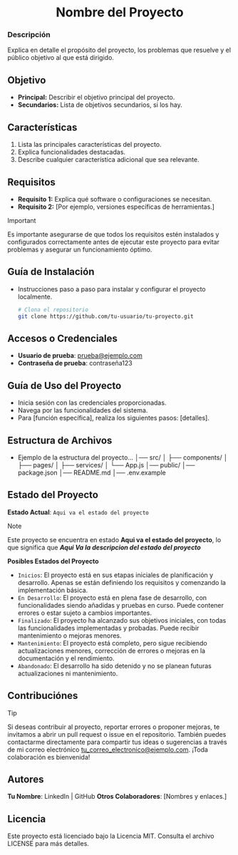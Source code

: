 <div align="center">

# Nombre del Proyecto
</div>

### Descripción
Explica en detalle el propósito del proyecto, los problemas que resuelve y el público objetivo al que está dirigido. 

## Objetivo
- **Principal:** Describir el objetivo principal del proyecto.
- **Secundarios:** Lista de objetivos secundarios, si los hay.

## Características
1. Lista las principales características del proyecto.
2. Explica funcionalidades destacadas.
3. Describe cualquier característica adicional que sea relevante.

## Requisitos
- **Requisito 1:** Explica qué software o configuraciones se necesitan.
- **Requisito 2:** [Por ejemplo, versiones específicas de herramientas.]
> [!Important]
> Es importante asegurarse de que todos los requisitos estén instalados y configurados correctamente antes de ejecutar este proyecto para evitar problemas y asegurar un funcionamiento óptimo.

## Guía de Instalación
- Instrucciones paso a paso para instalar y configurar el proyecto localmente.
  ```bash
  # Clona el repositorio
  git clone https://github.com/tu-usuario/tu-proyecto.git

## Accesos o Credenciales
- **Usuario de prueba**: prueba@ejemplo.com
- **Contraseña de prueba**: contraseña123

## Guía de Uso del Proyecto
- Inicia sesión con las credenciales proporcionadas.
- Navega por las funcionalidades del sistema.
- Para [función específica], realiza los siguientes pasos: [detalles].

## Estructura de Archivos
- Ejemplo de la estructura del proyecto...
│── src/
│   ├── components/
│   ├── pages/
│   ├── services/
│   └── App.js
│── public/
│── package.json
│── README.md
│── .env.example

## Estado del Proyecto
**Estado Actual**: `Aqui va el estado del proyecto`
> [!Note]
> Este proyecto se encuentra en estado **Aqui va el estado del proyecto**, lo que significa que **_Aqui Va la descripcion del estado del proyecto_**

**Posibles Estados del Proyecto**
- `Inicios`: El proyecto está en sus etapas iniciales de planificación y desarrollo. Apenas se están definiendo los requisitos y comenzando la implementación básica.
- `En Desarrollo`: El proyecto está en plena fase de desarrollo, con funcionalidades siendo añadidas y pruebas en curso. Puede contener errores o estar sujeto a cambios importantes.
- `Finalizado`: El proyecto ha alcanzado sus objetivos iniciales, con todas las funcionalidades implementadas y probadas. Puede recibir mantenimiento o mejoras menores.
- `Mantenimiento`: El proyecto está completo, pero sigue recibiendo actualizaciones menores, corrección de errores o mejoras en la documentación y el rendimiento.
- `Abandonado`: El desarrollo ha sido detenido y no se planean futuras actualizaciones ni mantenimiento.

## Contribuciónes
> [!Tip]
> Si deseas contribuir al proyecto, reportar errores o proponer mejoras, te invitamos a abrir un pull request o issue en el repositorio. También puedes contactarme directamente para compartir tus ideas o sugerencias a través de mi correo electrónico tu_correo_electronico@ejemplo.com. ¡Toda colaboración es bienvenida!

## Autores
**Tu Nombre**: LinkedIn | GitHub
**Otros Colaboradores**: [Nombres y enlaces.]

## Licencia
Este proyecto está licenciado bajo la Licencia MIT. Consulta el archivo LICENSE para más detalles.
#
